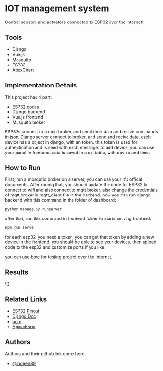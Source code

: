 
# IOT management system

Control sensors and actuators connected to ESP32 over the internet!

## Tools
- Django
- Vue.js
- Mosquito
- ESP32
- ApexChart


## Implementation Details
This project has 4 part:
- ESP32 codes
- Django backend
- Vue.js frontend
- Musquito broker

ESP32s connect to a mqtt broker, and send their data and recive commands in json. Django server connect to broker, and send and recive data. each device has a object in django, with an token. this token is used for authentication and is send with each message.  to add device, you can use your panel in frontend. data is saved in a sql table, with device and time.


## How to Run

First, run a mosqutio broker on a server, you can use your it's offical documents. 
After runnig that, you should update the code for ESP32 to connect to wifi and also connect to mqtt broker.
also change the credentials of mqtt broker in mqtt_client file in the backend. now you can run django backend with this command in the folder of dashboard:
```bash
python manage.py runserver
```

after that, run this command in frontend folder to starts serving frontend:
```bash
npm run serve
```

for each esp32, you need a token, you can get that token by adding a new device in the frontend. you should be able to see your devices.
then upload code to the esp32 and customize ports if you like.

you can use bore for testing project over the Internet. 


## Results
![]


## Related Links
 - [ESP32 Pinout](https://randomnerdtutorials.com/esp32-pinout-reference-gpios/)
 - [Django Doc](https://docs.djangoproject.com/en/5.0/)
 - [bore](https://github.com/ekzhang/bore)
 - [Apexcharts](http://apexcharts.com/)


## Authors
Authors and their github link come here.
- [@moeen89](https://github.com/moeen89/)

